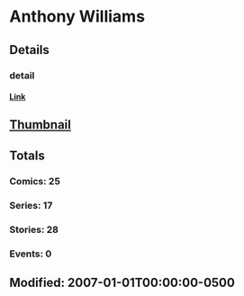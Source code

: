# Anthony  Williams 
## Details
### detail
#### [Link](http://marvel.com/comics/creators/1292/anthony_williams?utm_campaign=apiRef&utm_source=225578a89fc76f3d20fbffda5d17a88d)
## [Thumbnail](http://i.annihil.us/u/prod/marvel/i/mg/b/40/image_not_available.jpg)
## Totals
### Comics: 25
### Series: 17
### Stories: 28
### Events: 0
## Modified: 2007-01-01T00:00:00-0500
